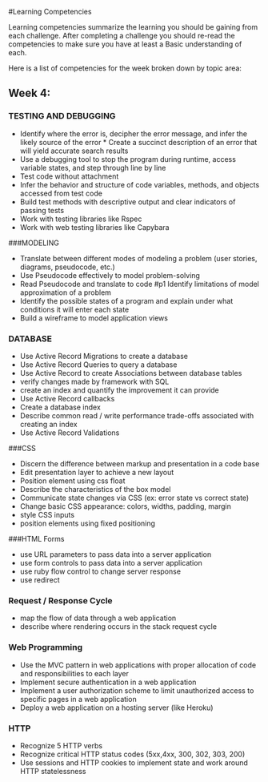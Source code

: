 #Learning Competencies

Learning competencies summarize the learning you should be gaining from each challenge.  After completing a challenge you should re-read the competencies to make sure you have at least a Basic understanding of each.  

Here is a list of competencies for the week broken down by topic area: 

## Week 4:

### TESTING AND DEBUGGING

* Identify where the error is, decipher the error message, and infer the likely source of the error * Create a succinct description of an error that will yield accurate search results 
* Use a debugging tool to stop the program during runtime, access variable states, and step through line by line 
* Test code without attachment
* Infer the behavior and structure of code variables, methods, and objects accessed from test code 
* Build test methods with descriptive output and clear indicators of passing tests 
* Work with testing libraries like Rspec 
* Work with web testing libraries like Capybara

###MODELING

* Translate between different modes of modeling a problem (user stories, diagrams, pseudocode, etc.) 
* Use Pseudocode effectively to model problem-solving
* Read Pseudocode and translate to code #p1
Identify limitations of model approximation of a problem
* Identify the possible states of a program and explain under what conditions it will enter each state
* Build a wireframe to model application views

### DATABASE

* Use Active Record Migrations to create a database
* Use Active Record Queries to query a database  
* Use Active Record to create Associations between database tables  
* verify changes made by framework with SQL 
* create an index and quantify the improvement it can provide 
* Use Active Record callbacks 
* Create a database index 
* Describe common read / write performance trade-offs associated with creating an index 
* Use Active Record Validations 


###CSS

* Discern the difference between markup and presentation in a code base 
* Edit presentation layer to achieve a new layout 
* Position element using css float 
* Describe the characteristics of the box model 
* Communicate state changes via CSS (ex: error state vs correct state) 
* Change basic CSS appearance: colors, widths, padding, margin 
* style CSS inputs 
* position elements using fixed positioning

###HTML Forms

* use URL parameters to pass data into a server application
* use form controls to pass data into a server application
* use ruby flow control to change server response
* use redirect

### Request / Response Cycle

* map the flow of data through a web application
* describe where rendering occurs in the stack request cycle

### Web Programming

* Use the MVC pattern in web applications with proper allocation of code and responsibilities to each layer
* Implement secure authentication in a web application
* Implement a user authorization scheme to limit unauthorized access to specific pages in a web application 
* Deploy a web application on a hosting server (like Heroku)

### HTTP

* Recognize 5 HTTP verbs
* Recognize critical HTTP status codes (5xx,4xx, 300, 302, 303, 200)
* Use sessions and HTTP cookies to implement state and work around HTTP statelessness

